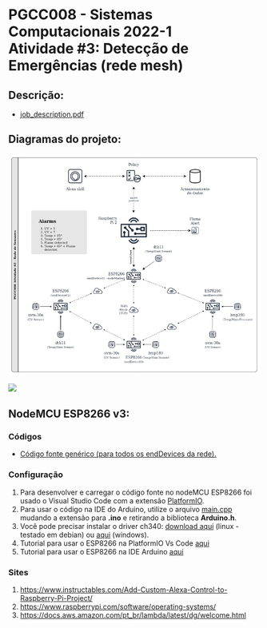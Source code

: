 # PGCC008 - Sistemas Computacionais 2022-1 <br>Atividade #3: Detecção de Emergências (rede mesh)

## Descrição:
<!-- ## Description: -->
<ul>
   <li>
      <a href="https://github.com/nobertomaciel/PGCC008-Problema3/blob/main/job_description.pdf">job_description.pdf</a>
   </li>
</ul>

## Diagramas do projeto:
<!-- ## Project diagrams: -->
<p>
   <img src="https://github.com/nobertomaciel/PGCC008-Problema3/blob/main/diagrams/PGCC008_Atividade-3_Diagrams-diagrama%20estrutural.drawio.png">
</p>
<p>
   <img width="960px" src="https://github.com/nobertomaciel/PGCC008-Problema3/blob/main/diagrams/PGCC008_Atividade-3_Diagrams-diagrama%20f%C3%ADsico.drawio.png">
</p>


## NodeMCU ESP8266 v3:
### Códigos
<!-- ### Source codes -->
<ul>
    <li>
       <a href="https://github.com/nobertomaciel/PGCC008-Problema3/tree/main/PGCC008%20endDevices">
         Código fonte genérico (para todos os endDevices da rede).
       </a>
   </li>
</ul>


### Configuração
<ol>
    <li>      
      Para desenvolver e carregar o código fonte no nodeMCU ESP8266 foi usado o Visual Studio Code com a extensão <a href="https://platformio.org/">PlatformIO</a>.
   </li>
    <li>      
       Para usar o código na IDE do Arduino, utilize o arquivo <a href="https://github.com/nobertomaciel/PGCC008-Problema3/blob/main/PGCC008%20endDevices/src/main.cpp">main.cpp</a> mudando a extensão para <b>.ino</b> e retirando a biblioteca <b>Arduino.h</b>.
   </li>
   <li>
      Você pode precisar instalar o driver ch340: <a href="https://github.com/nobertomaciel/PGCC008-Problema3/tree/main/drivers">download aqui</a> (linux - testado em debian) ou <a href="https://github.com/nobertomaciel/PGCC008-Problema3/blob/main/drivers/CH341SER_windows.zip">aqui</a> (windows).
   </li>
   <li>
      Tutorial para usar o ESP8266 na PlatformIO Vs Code <a href="https://www.youtube.com/watch?v=0poh_2rBq7E">aqui</a>
   </li>
   <li>
      Tutorial para usar o ESP8266 na IDE Arduino <a href="https://github.com/nobertomaciel/PGCC008-Problema3/blob/main/tutorials/nodeMcu_on_Arduino_IDE.md">aqui</a>
   </li>
</ol>

### Sites
<ol>
   <li>
      <a href="https://www.instructables.com/Add-Custom-Alexa-Control-to-Raspberry-Pi-Project/">https://www.instructables.com/Add-Custom-Alexa-Control-to-Raspberry-Pi-Project/</a>
   </li>
   <li>
      <a href="https://www.raspberrypi.com/software/operating-systems/">https://www.raspberrypi.com/software/operating-systems/</a>
   </li>
   <li>
      <a href="https://docs.aws.amazon.com/pt_br/lambda/latest/dg/welcome.html">https://docs.aws.amazon.com/pt_br/lambda/latest/dg/welcome.html</a>
   </li>

</ol>
